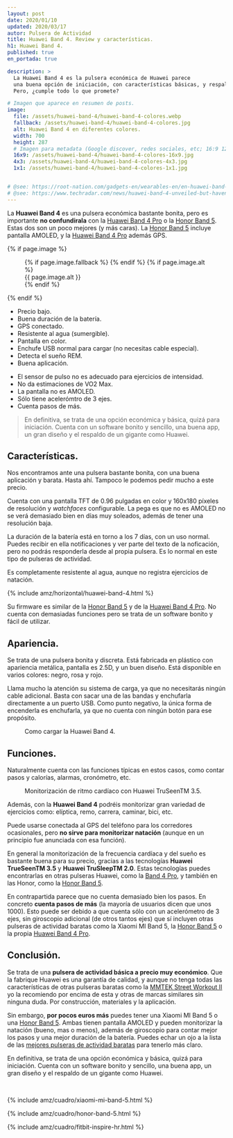 ```yaml
---
layout: post
date: 2020/01/10
updated: 2020/03/17
autor: Pulsera de Actividad
title: Huawei Band 4. Review y características.
h1: Huawei Band 4.
published: true
en_portada: true

description: >
  La Huawei Band 4 es la pulsera económica de Huawei parece 
  una buena opción de iniciación, con características básicas, y respaldada por una gran marca. 
  Pero, ¿cumple todo lo que promete?

# Imagen que aparece en resumen de posts.
image: 
  file: /assets/huawei-band-4/huawei-band-4-colores.webp
  fallback: /assets/huawei-band-4/huawei-band-4-colores.jpg
  alt: Huawei Band 4 en diferentes colores.
  width: 700
  height: 287
  # Imagen para metadata (Google discover, redes sociales, etc; 16:9 1200x675 | 4:3 1200x900, 1100x825 | 1:1 1000x100, 900x900)
  16x9: /assets/huawei-band-4/huawei-band-4-colores-16x9.jpg
  4x3: /assets/huawei-band-4/huawei-band-4-colores-4x3.jpg
  1x1: /assets/huawei-band-4/huawei-band-4-colores-1x1.jpg


# @see: https://root-nation.com/gadgets-en/wearables-en/en-huawei-band-4-fitness-tracker-review/
# @see: https://www.techradar.com/news/huawei-band-4-unveiled-but-havent-we-seen-this-before
---
```


La **Huawei Band 4** es una pulsera económica bastante bonita, pero es importante
**no confundirala** con la [Huawei Band 4 Pro](/huawei-band-4-pro-review.html) 
o la [Honor Band 5](/honor-band-5-review.html). Estas dos son un
poco mejores (y más caras). La  [Honor Band 5](/honor-band-5-review.html) incluye pantalla AMOLED, y la 
[Huawei Band 4 Pro](/huawei-band-4-pro-review.html) además GPS.

{% if page.image %}
<figure markdown="0">
  <amp-img alt="{{ page.image.alt | default: page.title }}" layout="responsive"
           width="{{ page.image.width }}" height="{{ page.image.height }}" src="{{ page.image.file }}">
    {% if page.image.fallback %}
    <amp-img fallback alt="{{ page.img.alt | default: page.title }}" layout="responsive"
             width="{{ page.image.width }}" height="{{ page.image.height }}" src="{{ page.image.fallback }}">
    </amp-img>
    {% endif %}
  </amp-img>
  {% if page.image.alt %}
    <figcaption>
      {{ page.image.alt }}
    </figcaption>
  {% endif %}
  </figure>
{% endif %}


<div class="cuadro-comparar" markdown="0">
  <ul class="cuadro-comparar__ok">
    <li>Precio bajo.</li>
    <li>Buena duración de la batería.</li>
    <li>GPS conectado.</li>
    <li>Resistente al agua (sumergible).</li>
    <li>Pantalla en color.</li>
    <li>Enchufe USB normal para cargar (no necesitas cable especial).</li>
    <li>Detecta el sueño REM.</li>
    <li>Buena aplicación.</li>
  </ul>
  <ul class="cuadro-comparar__ko">
    <li>El sensor de pulso no es adecuado para ejercicios de intensidad.</li>
    <li>No da estimaciones de VO2 Max.</li>
    <li>La pantalla no es AMOLED.</li>
    <li>Sólo tiene acelerómtro de 3 ejes.</li>
    <li>Cuenta pasos de más.</li>
  </ul>
</div>

> En definitiva, se trata de una opción económica y básica, quizá para iniciación.
Cuenta con un software bonito y sencillo, una buena app, un gran diseño y el
respaldo de un gigante como Huawei.

## Características.

Nos encontramos ante una pulsera bastante bonita, con una buena aplicación y barata.
Hasta ahí. Tampoco le podemos pedir mucho a este precio.

Cuenta con una pantalla TFT de 0.96 pulgadas en color y 160x180 píxeles de resolución y 
*watchfaces* configurable. La pega es que no es AMOLED no se verá demasiado bien en días muy soleados,
además de tener una resolución baja.

La duración de la batería está en torno a los 7 días, con un uso normal. Puedes
recibir en ella notificaciones y ver parte del texto de la noficación, pero
no podrás responderla desde al propia pulsera. Es lo normal en este tipo de pulseras
de actividad.

Es completamente resistente al agua, aunque no registra ejercicios de natación. 


{% include amz/horizontal/huawei-band-4.html %}



Su firmware es similar de la [Honor Band 5](/honor-band-5-review.html) y de la 
[Huawei Band 4 Pro](/huawei-band-4-pro-review.html). No cuenta con 
demasiadas funciones pero se trata de un software bonito y fácil de utilizar.


## Apariencia.

Se trata de una pulsera bonita y discreta. Está fabricada en plástico con apariencia metálica,
pantalla es 2.5D, y un buen diseño. Está disponible en varios colores: negro, rosa y rojo.

Llama mucho la atención su sistema de carga, ya que no necesitarás ningún cable adicional.
Basta con sacar una de las bandas y enchufarla directamente a un puerto USB. Como punto 
negativo, la única forma de encenderla es enchufarla, ya que no cuenta con
ningún botón para ese propósito.


<figure markdown="0">
  <amp-img alt="Como cargar la Huawei Band 4." 
      width="700" height="287" layout="responsive"
      src="/assets/huawei-band-4/huawei-band-4-cargador.webp">
      <amp-img fallback alt="Como cargar la Huawei Band 4." 
          width="700" height="287" layout="responsive"
          src="/assets/huawei-band-4/huawei-band-4-cargador.jpg">
      </amp-img>
  </amp-img>
  <figcaption>
    Como cargar la Huawei Band 4.
  </figcaption>
</figure>


## Funciones.

Naturalmente cuenta con las funciones típicas en estos casos, como contar
pasos y calorías, alarmas, cronómetro, etc.


<figure markdown="0">
  <amp-img alt="Monitorización de ritmo cardíaco con Huawei TruSeenTM 3.5." 
      width="700" height="287" layout="responsive"
      src="/assets/huawei-band-4/huawei-band-4-monitor-ritmo-cardiaco.webp">
      <amp-img fallback alt="Monitorización de ritmo cardíaco con Huawei TruSeenTM 3.5." 
          width="700" height="287" layout="responsive"
          src="/assets/huawei-band-4/huawei-band-4-monitor-ritmo-cardiaco.jpg">
      </amp-img>
  </amp-img>
  <figcaption>
    Monitorización de ritmo cardíaco con Huawei TruSeenTM 3.5.
  </figcaption>
</figure>

Además, con la **Huawei Band 4** podréis monitorizar gran variedad de ejercicios como:
elíptica, remo, carrera, caminar, bici, etc.

Puede usarse conectada al GPS del teléfono para los corredores ocasionales, pero
**no sirve para monitorizar natación** (aunque en un principio fue anunciada con esa función).

En general la monitorización de la frecuencia cardíaca y del sueño es bastante 
buena para su precio, gracias a las tecnologías **Huawei TrueSeenTM 3.5** y 
**Huawei TruSleepTM 2.0**. Estas tecnologías puedes encontrarlas en otras pulseras
Huawei, como la [Band 4 Pro](/huawei-band-4-pro-review.html), 
y también en las Honor, como la [Honor Band 5](/honor-band-5-review.html).

En contrapartida parece que no cuenta demasiado bien los pasos. En concreto 
**cuenta pasos de más** (la mayoría de usuarios dicen que unos 1000). 
Esto puede ser debido a que cuenta sólo con un acelerómetro de 3 ejes, 
sin giroscopio adicional (de otros tantos ejes) que sí incluyen otras pulseras
de actividad baratas como la Xiaomi MI Band 5,
la [Honor Band 5](/honor-band-5-review.html) o la propia [Huawei Band 4 Pro](/huawei-band-4-pro-review.html).


## Conclusión.

Se trata de una **pulsera de actividad básica a precio muy económico**. Que la fabrique
Huawei es una garantía de calidad, y aunque no tenga todas las características de otras
pulseras baratas como la [MMTEK Street Workout II](/mmtek-street-workout-ii.html)
yo la recomiendo por encima de esta y otras de marcas similares sin ninguna duda. 
Por construcción, materiales y la aplicación.

Sin embargo, **por pocos euros más** puedes tener una Xiaomi MI Band 5
o una [Honor Band 5](/honor-band-5-review.html). Ambas tienen pantalla AMOLED y pueden monitorizar 
la natación (bueno, mas o menos), además de giroscopio para contar
mejor los pasos y una mejor duración de la batería.
Puedes echar un ojo a la lista de las 
[mejores pulseras de actividad baratas](/historias/mejores-pulseras-de-actividad-baratas.html)
para tenerlo más claro.

En definitiva, se trata de una opción económica y básica, quizá para iniciación.
Cuenta con un software bonito y sencillo, una buena app, un gran diseño y el
respaldo de un gigante como Huawei.


<br>
<div class="amz_wrapper amz_wrapper--2cols" markdown="0">
  
  {% include amz/cuadro/xiaomi-mi-band-5.html %}

  {% include amz/cuadro/honor-band-5.html %}
  
  {% include amz/cuadro/fitbit-inspire-hr.html %}
  
</div>

<br>
<br>

